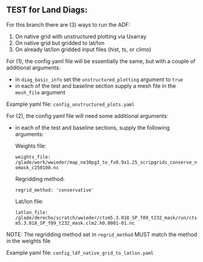## TEST for Land Diags:

For this branch there are (3) ways to run the ADF:

1) On native grid with unstructured plotting via Uxarray
2) On native grid but gridded to lat/lon
3) On already lat/lon gridded input files (hist, ts, or climo)

For (1), the config yaml file will be essentially the same, but with a couple of additional arguments:
  - in `diag_basic_info` set the `unstructured_plotting` argument to `true`
  - in each of the test and baseline section supply a mesh file in the `mesh_file` argument

  Example yaml file: `config_unstructured_plots.yaml`

For (2), the config yaml file will need some additional arguments:
  - in each of the test and baseline sections, supply the following arguments:

    Weights file:
    
    `weights_file: /glade/work/wwieder/map_ne30pg3_to_fv0.9x1.25_scripgrids_conserve_nomask_c250108.nc`
    
    Regridding method:
    
    `regrid_method: 'conservative'`
    
    Lat/lon file:
    
    `latlon_file: /glade/derecho/scratch/wwieder/ctsm5.3.018_SP_f09_t232_mask/run/ctsm5.3.018_SP_f09_t232_mask.clm2.h0.0001-01.nc`

  NOTE: The regridding method set in `regrid_method` MUST match the method in the weights file
  
  Example yaml file: `config_ldf_native_grid_to_latlon.yaml`

  
